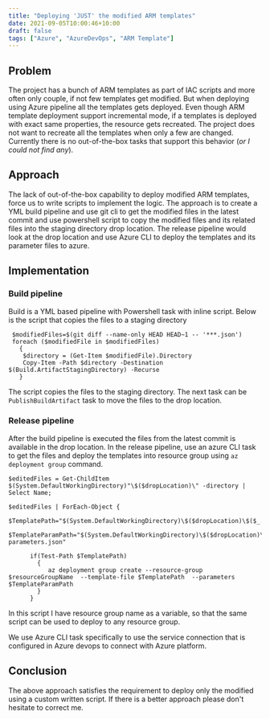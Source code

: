 ```yaml
---
title: "Deploying 'JUST' the modified ARM templates"
date: 2021-09-05T10:00:46+10:00
draft: false 
tags: ["Azure", "AzureDevOps", "ARM Template"]
---
```

## Problem
The project has a bunch of ARM templates as part of IAC scripts and more often only couple, if not few templates get modified. But when deploying using Azure pipeline all the templates gets deployed. Even though ARM template deployment support incremental mode, if a templates is deployed with exact same properties, the resource gets recreated. The project does not want to recreate all the templates when only a few are changed. Currently there is no out-of-the-box tasks that support this behavior (*or I could not find any*).

## Approach
The lack of out-of-the-box capability to deploy modified ARM templates, force us to write scripts to implement the logic. The approach is to create a YML build pipeline and use git cli to get the modified files in the latest commit and use powershell script to copy the modified files and its related files into the staging directory drop location. The release pipeline would look at the drop location and use Azure CLI to deploy the templates and its parameter files to azure.    

## Implementation

### Build pipeline
Build is a YML based pipeline with Powershell task with inline script.  Below is the script that copies the files to a staging directory
```
 $modifiedFiles=$(git diff --name-only HEAD HEAD~1 -- '***.json')
 foreach ($modifiedFile in $modifiedFiles)       
   {
    $directory = (Get-Item $modifiedFile).Directory
    Copy-Item -Path $directory -Destination $(Build.ArtifactStagingDirectory) -Recurse
   }
```
The script copies the files to the staging directory. The next task can be `PublishBuildArtifact` task to move the files to the drop location.

### Release pipeline
After the build pipeline is executed the files from the latest commit is available in the drop location. In the release pipeline, use an azure CLI task to get the files and deploy the templates into resource group using `az deployment group` command.

```
$editedFiles = Get-ChildItem $(System.DefaultWorkingDirectory)"\$($dropLocation)\" -directory | Select Name;

$editedFiles | ForEach-Object {
      $TemplatePath="$(System.DefaultWorkingDirectory)\$($dropLocation)\$($_.Name)/$($_.Name).json"
      $TemplateParamPath="$(System.DefaultWorkingDirectory)\$($dropLocation)\$($_.Name)\$($_.Name)-parameters.json"

      if(Test-Path $TemplatePath)
        {
           az deployment group create --resource-group $resourceGroupName  --template-file $TemplatePath  --parameters $TemplateParamPath
        }
      }
```
In this script I have resource group name as a variable, so that the same script can be used to deploy to any resource group.

We use Azure CLI task specifically to use the service connection that is configured in Azure devops to connect with Azure platform.

## Conclusion
The above approach satisfies the requirement to deploy only the modified using a custom written script. If there is a better approach please don't hesitate to correct me.
